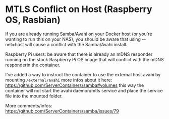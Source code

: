 # MTLS Conflict on Host (Raspberry OS, Rasbian)

If you are already running Samba/Avahi on your Docker host (or you're wanting to run this on your NAS),
you should be aware that using --net=host will cause a conflict with the Samba/Avahi install.

Raspberry Pi users: be aware that there is already an mDNS responder running on the stock Raspberry Pi OS
image that will conflict with the mDNS responderin the container.

I've added a way to instruct the container to use the external host avahi by mounting `/external/avahi`
more infos about it here: https://github.com/ServerContainers/samba#volumes
this way the container will not start the avahi daemon/mtls service and place the service file into the mounted folder.

More comments/infos: https://github.com/ServerContainers/samba/issues/79
